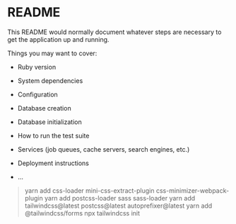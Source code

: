 # README

This README would normally document whatever steps are necessary to get the
application up and running.

Things you may want to cover:

* Ruby version

* System dependencies

* Configuration

* Database creation

* Database initialization

* How to run the test suite

* Services (job queues, cache servers, search engines, etc.)

* Deployment instructions

* ...

>yarn add css-loader mini-css-extract-plugin css-minimizer-webpack-plugin
>yarn add postcss-loader sass sass-loader
>yarn add tailwindcss@latest postcss@latest autoprefixer@latest
>yarn add @tailwindcss/forms
>npx tailwindcss init
